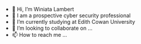 - 👋 Hi, I’m Winiata Lambert
- 👀 I am a prospective cyber security professional
- 🌱 I’m currently studying at Edith Cowan University
- 💞️ I’m looking to collaborate on ...
- 📫 How to reach me ...

<!---
winiatal/winiatal is a ✨ special ✨ repository because its `README.md` (this file) appears on your GitHub profile.
You can click the Preview link to take a look at your changes.
--->
